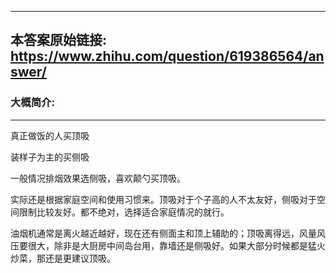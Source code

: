 ----------------------------------------
## 本答案原始链接: https://www.zhihu.com/question/619386564/answer/
### 大概简介: 
----------------------------------------
真正做饭的人买顶吸

装样子为主的买侧吸

一般情况排烟效果选侧吸，喜欢颠勺买顶吸。

实际还是根据家庭空间和使用习惯来。顶吸对于个子高的人不太友好，侧吸对于空间限制比较友好。都不绝对，选择适合家庭情况的就行。

油烟机通常是离火越近越好，现在还有侧面主和顶上辅助的；顶吸离得远，风量风压要很大，除非是大厨房中间岛台用，靠墙还是侧吸好。如果大部分时候都是猛火炒菜，那还是更建议顶吸。
